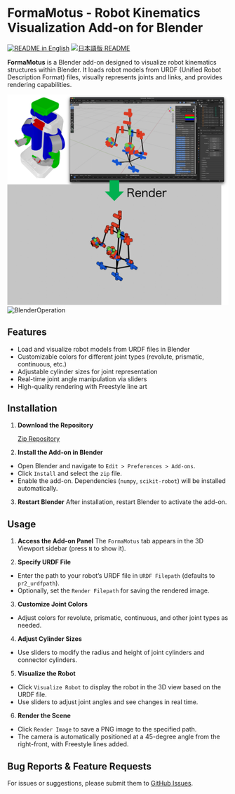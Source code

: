 # FormaMotus - Robot Kinematics Visualization Add-on for Blender

[![README in English](https://img.shields.io/badge/English-d9d9d9)](./README.md)
[![日本語版 README](https://img.shields.io/badge/日本語-d9d9d9)](./README_ja.md)

**FormaMotus** is a Blender add-on designed to visualize robot kinematics structures within Blender. It loads robot models from URDF (Unified Robot Description Format) files, visually represents joints and links, and provides rendering capabilities.

![RenderedImage](docs/image/pr2_render.png)
![BlenderOperation](docs/image/operation-forma-motus.gif)

## Features
- Load and visualize robot models from URDF files in Blender
- Customizable colors for different joint types (revolute, prismatic, continuous, etc.)
- Adjustable cylinder sizes for joint representation
- Real-time joint angle manipulation via sliders
- High-quality rendering with Freestyle line art

## Installation
1. **Download the Repository**

    [Zip Repository](https://github.com/iory/formamotus/releases/download/v1.0.0/formamotus.zip)

2. **Install the Add-on in Blender**
- Open Blender and navigate to `Edit > Preferences > Add-ons`.
- Click `Install` and select the `zip` file.
- Enable the add-on. Dependencies (`numpy`, `scikit-robot`) will be installed automatically.

3. **Restart Blender**
After installation, restart Blender to activate the add-on.

## Usage
1. **Access the Add-on Panel**
The `FormaMotus` tab appears in the 3D Viewport sidebar (press `N` to show it).

2. **Specify URDF File**
- Enter the path to your robot’s URDF file in `URDF Filepath` (defaults to `pr2_urdfpath`).
- Optionally, set the `Render Filepath` for saving the rendered image.

3. **Customize Joint Colors**
- Adjust colors for revolute, prismatic, continuous, and other joint types as needed.

4. **Adjust Cylinder Sizes**
- Use sliders to modify the radius and height of joint cylinders and connector cylinders.

5. **Visualize the Robot**
- Click `Visualize Robot` to display the robot in the 3D view based on the URDF file.
- Use sliders to adjust joint angles and see changes in real time.

6. **Render the Scene**
- Click `Render Image` to save a PNG image to the specified path.
- The camera is automatically positioned at a 45-degree angle from the right-front, with Freestyle lines added.

## Bug Reports & Feature Requests
For issues or suggestions, please submit them to [GitHub Issues](https://github.com/iory/formamotus/issues).

